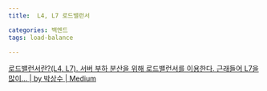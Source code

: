 ```yaml
---
title:  L4, L7 로드밸런서

categories: 백엔드 
tags: load-balance
 
---
```


  
  
[로드밸런서란?(L4, L7). 서버 부하 분산을 위해 로드밸런서를 이용한다. 근래들어 L7을 많이… | by 박상수 | Medium](https://pakss328.medium.com/%EB%A1%9C%EB%93%9C%EB%B0%B8%EB%9F%B0%EC%84%9C%EB%9E%80-l4-l7-501fd904cf05)  
